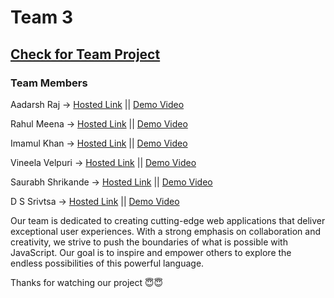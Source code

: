 # Team 3 
## <a href="https://aadarsh-raj.github.io/Geekathon-Javascript/Main/index.html">Check for Team Project</a> 

### Team Members 
Aadarsh Raj -> <a href="https://aadarsh-raj.github.io/payment-project/index.html">Hosted Link</a> || <a href="">Demo Video</a> <br>

Rahul Meena -> <a href="https://rahul9695.github.io/Resume-Builder/view/index.html">Hosted Link</a> || <a href="">Demo Video</a> <br>

Imamul Khan -> <a href="https://github.com/rajakhan017/Chrome-Extension-YT-Bookmaker">Hosted Link</a> || <a href="">Demo Video</a> <br>


Vineela Velpuri -> <a href="https://aadarsh-raj.github.io/Geekathon-Javascript/Main/index.html">Hosted Link</a> || <a href="">Demo Video</a> <br>


Saurabh Shrikande -> <a href="https://saurabhshrikhande.github.io/MCT-3_InvoiceGenrator/index.html">Hosted Link</a> || <a href="">Demo Video</a> <br>

D S Srivtsa -> <a href="https://aadarsh-raj.github.io/Geekathon-Javascript/Main/index.html">Hosted Link</a> || <a href="">Demo Video</a> <br>


Our team is dedicated to creating cutting-edge web applications that deliver exceptional user experiences. With a strong emphasis on collaboration and creativity, we strive to push the boundaries of what is possible with JavaScript. Our goal is to inspire and empower others to explore the endless possibilities of this powerful language.

Thanks for watching our project 😇😇
